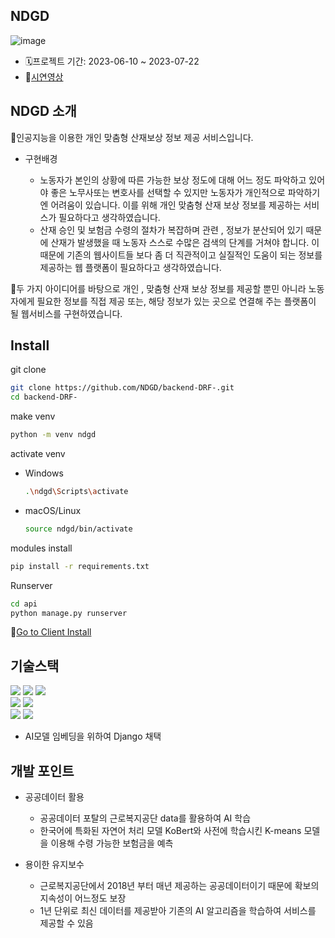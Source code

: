 ## NDGD
![image](https://github.com/user-attachments/assets/ed9f14a9-6d2c-4351-bf3b-3aa07db40f44)

- 🗓️프로젝트 기간: 2023-06-10 ~ 2023-07-22
- 📌[시연영상](https://drive.google.com/drive/folders/180hnEssX2zDTlv8xGnfC0JiUbH4XvQEU)

## NDGD 소개
🚀인공지능을 이용한 개인 맞춤형 산재보상 정보 제공 서비스입니다.
- 구현배경
  
  - 노동자가 본인의 상황에 따른 가능한 보상 정도에 대해 어느 정도 파악하고 있어야 좋은 노무사또는 변호사를 선택할 수 있지만 노동자가 개인적으로 파악하기엔 어려움이 있습니다. 이를 위해 개인 맞춤형 산재 보상 정보를 제공하는 서비스가 필요하다고 생각하였습니다.
  - 산재 승인 및 보험금 수령의 절차가 복잡하며 관련 , 정보가 분산되어 있기 때문에 산재가 발생했을 때 노동자 스스로 수많은 검색의 단계를 거쳐야 합니다. 이때문에 기존의 웹사이트들 보다 좀 더 직관적이고 실질적인 도움이 되는 정보를 제공하는 웹 플랫폼이 필요하다고 생각하였습니다.  

🌟두 가지 아이디어를 바탕으로 개인 , 맞춤형 산재 보상 정보를 제공할 뿐민 아니라 노동자에게 필요한 정보를 직접 제공 또는, 해당 정보가 있는 곳으로 연결해 주는 플랫폼이 될 웹서비스를 구현하였습니다.

## Install
git clone
```bash
git clone https://github.com/NDGD/backend-DRF-.git
cd backend-DRF-
```
make venv
```bash
python -m venv ndgd
```
activate venv
- Windows
  ```bash
  .\ndgd\Scripts\activate
  ```
- macOS/Linux
  ```bash
  source ndgd/bin/activate
  ```

modules install
```bash
pip install -r requirements.txt
```

Runserver
```bash
cd api
python manage.py runserver
```
📌[Go to Client Install](https://github.com/NDGD/front)

## 기술스택
<img src="https://img.shields.io/badge/html5-E34F26?style=for-the-badge&logo=html5&logoColor=white"> <img src="https://img.shields.io/badge/css-1572B6?style=for-the-badge&logo=css3&logoColor=white"> <img src="https://img.shields.io/badge/javascript-F7DF1E?style=for-the-badge&logo=javascript&logoColor=black">  
<img src="https://img.shields.io/badge/react-61DAFB?style=for-the-badge&logo=react&logoColor=black"> <img src="https://img.shields.io/badge/django-092E20?style=for-the-badge&logo=django&logoColor=white">  
<img src="https://img.shields.io/badge/github-181717?style=for-the-badge&logo=github&logoColor=white"> <img src="https://img.shields.io/badge/scikit--learn-%23F7931E.svg?style=for-the-badge&logo=scikit-learn&logoColor=white"/>  

- AI모델 임베딩을 위하여 Django 채택

## 개발 포인트
- 공공데이터 활용
  
  - 공공데이터 포탈의 근로복지공단 data를 활용하여 AI 학습
  - 한국어에 특화된 자연어 처리 모델 KoBert와 사전에 학습시킨 K-means 모델을 이용해 수령 가능한 보험금을 예측
- 용이한 유지보수
  
  - 근로복지공단에서 2018년 부터 매년 제공하는 공공데이터이기 때문에 확보의 지속성이 어느정도 보장
  - 1년 단위로 최신 데이터를 제공받아 기존의 AI 알고리즘을 학습하여 서비스를 제공할 수 있음
